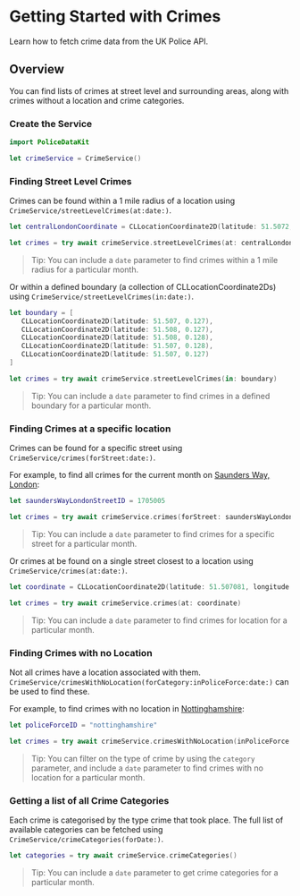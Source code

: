 # Getting Started with Crimes

Learn how to fetch crime data from the UK Police API.

## Overview

You can find lists of crimes at street level and surrounding areas, along with crimes without a location and crime
categories.

### Create the Service

```swift
import PoliceDataKit

let crimeService = CrimeService()
```

### Finding Street Level Crimes

Crimes can be found within a 1 mile radius of a location using ``CrimeService/streetLevelCrimes(at:date:)``.

```swift
let centralLondonCoordinate = CLLocationCoordinate2D(latitude: 51.5072, 0.1275)

let crimes = try await crimeService.streetLevelCrimes(at: centralLondonCoordinate)
```

> Tip: You can include a `date` parameter to find crimes within a 1 mile radius for a particular month.

Or within a defined boundary (a collection of CLLocationCoordinate2Ds) using
``CrimeService/streetLevelCrimes(in:date:)``.

```swift
let boundary = [
   CLLocationCoordinate2D(latitude: 51.507, 0.127),
   CLLocationCoordinate2D(latitude: 51.508, 0.127),
   CLLocationCoordinate2D(latitude: 51.508, 0.128),
   CLLocationCoordinate2D(latitude: 51.507, 0.128),
   CLLocationCoordinate2D(latitude: 51.507, 0.127)
]

let crimes = try await crimeService.streetLevelCrimes(in: boundary)
```

> Tip: You can include a `date` parameter to find crimes in a defined boundary for a particular month. 

### Finding Crimes at a specific location

Crimes can be found for a specific street using ``CrimeService/crimes(forStreet:date:)``.

For example, to find all crimes for the current month on
[Saunders Way, London](https://maps.apple.com/?address=Saunders%20Way,%20London,%20SE28,%20England&ll=51.507081,0.112754&q=Saunders%20Way):

```swift
let saundersWayLondonStreetID = 1705005 

let crimes = try await crimeService.crimes(forStreet: saundersWayLondonStreetID)
```

> Tip: You can include a `date` parameter to find crimes for a specific street for a particular month.

Or crimes at be found on a single street closest to a location using ``CrimeService/crimes(at:date:)``.

```swift
let coordinate = CLLocationCoordinate2D(latitude: 51.507081, longitude: 0.112754) 

let crimes = try await crimeService.crimes(at: coordinate)
```

> Tip: You can include a `date` parameter to find crimes for location for a particular month.


### Finding Crimes with no Location

Not all crimes have a location associated with them. ``CrimeService/crimesWithNoLocation(forCategory:inPoliceForce:date:)``
can be used to find these.

For example, to find crimes with no location in
[Nottinghamshire](https://maps.apple.com/?address=Nottinghamshire,%20England&auid=6251376984914636760&ll=53.144044,-1.032144&lsp=6489&q=Nottinghamshire):

```swift
let policeForceID = "nottinghamshire"

let crimes = try await crimeService.crimesWithNoLocation(inPoliceForce: policeForceID)
```

> Tip: You can filter on the type of crime by using the `category` parameter, and include a `date` parameter to find
crimes with no location for a particular month.

### Getting a list of all Crime Categories

Each crime is categorised by the type crime that took place. The full list of available categories can be fetched using
``CrimeService/crimeCategories(forDate:)``.

```swift
let categories = try await crimeService.crimeCategories()
```

> Tip: You can include a `date` parameter to get crime categories for a particular month.
